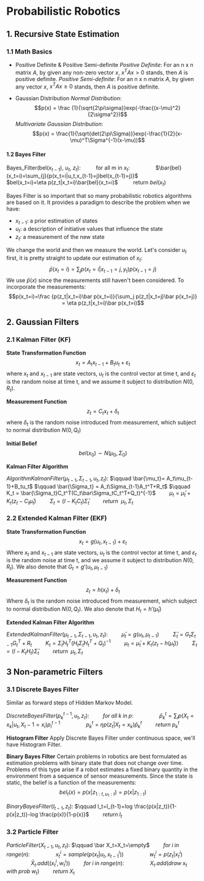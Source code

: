 # Probabilistic Robotics
## 1. Recursive State Estimation
### 1.1 Math Basics

- Positive Definite & Positive Semi-definite
*Positive Definite*: For an n x n matrix $A$, by given any non-zero vector $x$, $x^TAx>0$ stands, then $A$ is positive definite.
*Positive Semi-definite*: For an n x n matrix $A$, by given any vector $x$, $x^TAx \ge0$ stands, then $A$ is positive definite.

- Gaussian Distribution
*Normal Distribution*: 
$$p(x) = \frac {1}{\sqrt{2\pi\sigma}}exp(-\frac{(x-\mu)^2}{2\sigma^2})$$
*Multivariate Gaussian Distribution*: 
$$p(x) = \frac{1}{\sqrt{det(2\pi\Sigma)}}exp(-\frac{1}{2}(x-\mu)^T\Sigma^{-1}(x-\mu))$$

#### 1.2 Bayes Filter

Bayes_Filter(bel($x_{t-1}$), $u_t$, $z_t$):
$\qquad$ for all m in $x_t$:
$\qquad\qquad$$\bar{bel}(x_t=i)=\sum_{j}{p(x_t=i|u_t,x_{t-1}=j)bel(x_{t-1}=j)}$
$\qquad\qquad$$bel(x_t=i)=\eta p(z_t|x_t=i)\bar{bel}(x_t=i)$
$\qquad$ return $bel(x_t)$

Bayes Filter is so important that so many probabilistic robotics algorithms are based on it. It provides a paradigm to describe the problem when we have:
- $x_{t-1}$: a prior estimation of states
- $u_t$: a description of initiative values that influence the state 
- $z_t$: a measurement of the new state

We change the world and then we measure the world. Let's consider $u_t$ first, it is pretty straight to update our estimation of $x_t$:
$$\bar p(x_t=i)=\sum_jp(x_t=i|x_{t-1}=j,y_t)p(x_{t-1}=j)$$
We use $\bar p(x)$ since the measurements still haven't been considered. To incorporate the measurements:
$$p(x_t=i)=\frac {p(z_t|x_t=i)\bar p(x_t=i)}{\sum_j p(z_t|x_t=j)\bar p(x_t=j)} = \eta p(z_t|x_t=i)\bar p(x_t=i)$$


## 2. Gaussian Filters

### 2.1 Kalman Filter (KF)

**State Transformation Function**
 $$x_t = A_tx_{t-1}+B_tu_t+\varepsilon_t$$
 where $x_t$ and $x_{t-1}$ are state vectors, $u_t$ is the control vector at time t, and $\varepsilon_t$ is the random noise at time t, and we assume it subject to distribution $N(0, R_t)$.

**Measurement Function**
 $$z_t=C_tx_t+\delta_t$$
where $\delta_t$ is the random noise introduced from measurement, which subject to normal distribution $N(0, Q_t)$

**Initial Belief**
$$bel(x_0) \sim N(\mu_0, \Sigma_0)$$

**Kalman Filter Algorithm**

$AlgorithmKalmanFilter(\mu_{t-1}, \Sigma_{t-1},u_t, z_t):$
$\qquad    \bar{\mu_t}= A_t\mu_{t-1}+B_tu_t$
$\qquad    \bar{\Sigma_t} = A_t\Sigma_{t-1}A_t^T+R_t$
$\qquad    K_t = \bar{\Sigma_t}C_t^T(C_t\bar\Sigma_tC_t^T+Q_t)^{-1}$
$\qquad    \mu_t = \bar\mu_t + K_t(z_t-C_t\bar\mu_t)$ 
$\qquad    \Sigma_t = (I-K_tC_t)\bar\Sigma_t$
$\qquad    return\:\;\mu_t, \Sigma_t$

### 2.2 Extended Kalman Filter (EKF)

**State Transformation Function**
 $$x_t = g(u_t, x_{t-1})+\varepsilon_t$$
 Where $x_t$ and $x_{t-1}$ are state vectors, $u_t$ is the control vector at time t, and $\varepsilon_t$ is the random noise at time t, and we assume it subject to distribution $N(0, R_t)$. We also denote that $G_t = g'(u_t, \mu_{t-1})$

**Measurement Function**
 $$z_t=h(x_t)+\delta_t$$
Where $\delta_t$ is the random noise introduced from measurement, which subject to normal distribution $N(0, Q_t)$. We also denote that $H_t=h'(\bar\mu_t)$

**Extended Kalman Filter Algorithm**

$ExtendedKalmanFilter(\mu_{t-1}, \Sigma_{t-1},u_t, z_t):$
$\qquad    \bar\mu_t = g(u_t, \mu_{t-1})$
$\qquad    \bar\Sigma_t = G_t\Sigma_{t-1}G_t^T+R_t$
$\qquad    K_t=\bar\Sigma_tH_t^T(H_t\bar\Sigma_tH_t^T+Q_t)^{-1}$
$\qquad    \mu_t = \bar\mu_t + K_t(z_t-h(\bar\mu_t))$
$\qquad    \Sigma_t=(I-K_tH_t)\bar\Sigma_t$
$\qquad    return\;\;\mu_t, \Sigma_t$

## 3 Non-parametric Filters
### 3.1 Discrete Bayes Filter
Similar as forward steps of Hidden Markov Model.

$DiscreteBayesFilter(p_k^{t-1},u_t,z_t):$
$\qquad    for\;all\;k\;in\;p:$
$\qquad \qquad    \bar p_k^t = \sum_i{p(X_t=x_k|u_t,X_t-1=x_i)p_i^{t-1}}$
$\qquad \qquad    p_k^t = \eta p(z_t|X_t=x_k)\bar p_k^t$
$\qquad    return\;p_k^t$

**Histogram Filter**
Apply Discrete Bayes Filter under continuous space, we'll have Histogram Filter.

**Binary Bayes Filter**
Certain problems in robotics are best formulated as estimation problems with binary
state that does not change over time. Problems of this type arise if a robot estimates
a fixed binary quantity in the environment from a sequence of sensor measurements.
Since the state is static, the belief is a function of the measurements:
$$bel_t(x)=p(x|z_{1:t,u_1:t})=p(x|z_{1:t})$$

$BinaryBayesFilter(l_{t-1},z_t):$
$\qquad  l_t=l_{t-1}+log \frac{p(x|z_t)}{1-p(x|z_t)}-log \frac{p(x)}{1-p(x)}$
$\qquad  return\;l_t$

### 3.2 Particle Filter
$ParticleFilter(X_{t-1}, u_t, z_t):$
$\qquad \bar X_t=X_t=\empty$
$\qquad  for\;i\;in\;range(n):$
$\qquad \qquad  x_t^i=sample(p(x_t|u_t,x_{t-1}^i))$
$\qquad \qquad  w_t^i=p(z_t|x_t^i)$
$\qquad \qquad \bar X_t.add((x_t^i, w_t^i))$
$\qquad  for\;i\;in\;range(n):$
$\qquad  \qquad X_t.add(draw\;x_t\;with\;prob\;w_t)$
$\qquad  return\;X_t$


<!--stackedit_data:
eyJoaXN0b3J5IjpbMTM2ODU3MjgzNSwxNzY5MzQ3NDExLC0xMT
M2NTk4NTIyLC0zNzU3NDIwMTgsMTYyNzA5NDczMCwtODA4ODQ2
MDY4LC0xMTI0Njc3NzQ3LC0zMzI3NDM3NzQsMTQ2Njc4NDQ5NS
wtMzExMjY0ODc1LC0yMDIyMTU3ODIxLC0xMDQ0MTg0NDcsLTU1
NDczNzk5MywtMTcyMTU4MzgwNyw1NTQ0MzM4NjAsMTY1MTA0MD
I5Nyw2MzM4Mjk2NDcsLTE1Nzc5NDY4MDcsLTEzNDYwNDk2NjEs
MTE3NDA4NDU0MV19
-->